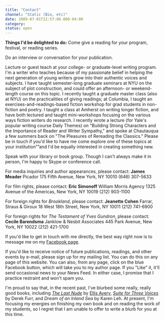 ```yaml
---
title: "Contact"
channel: "Static (Bio, etc)"
date: 2009-07-01T22:57:00.000-04:00
category:
status: open
---
```

**Things I'd be delighted to do:**
Come give a reading for your program, festival, or reading series.

Do an interview or conversation for your publication.

Lecture or guest teach at your college- or graduate-level writing program. I'm a writer who teaches because of my passionate belief in helping the next generation of young writers grow into their authentic voices and subjects. I have taught semester-long graduate seminars at NYU on the subject of plot construction, and could offer an afternoon- or weekend-length course on this topic. I recently taught a graduate master class (also at NYU) on the practicalities of giving readings; at Columbia, I taught an exercises-and-readings-based fiction workshop for grad students in non-fiction and poetry. I taught a class at Amherst on writing longer fiction, and have both lectured and taught mini-workshops focusing on the various ways fiction writers do research. I recently wrote a lecture (for Yale's popular writing course Daily Themes) on "Building Strong Characters and the Importance of Reader and Writer Sympathy," and spoke at Chautauqua a few summers back on "The Pleasures of Rereading the Classics." Please be in touch if you'd like to have me come explore one of these topics at your institution””and I'd be equally interested in creating something new.

Speak with your library or book group. Though I can't always make it in person, I'm happy to Skype or conference call.

For media inquiries and author appearances, please contact:
**James Meader**
Picador
175 Fifth Avenue, New York, NY 10010
(646) 307-5633

For film rights, please contact:
**Eric Simonoff**
William Morris Agency
1325 Avenue of the Americas, New York, NY 10019
(212) 903-1100

For foreign rights for _Brookland_, please contact:
**Jeanette Cohen**
Farrar, Straus & Giroux
18 West 18th Street, New York, NY 10011
(212) 741-6900

For foreign rights for _The Testament of Yves Gundron_, please contact:
**Cecile Barendsma**
Janklow & Nesbit Associates
445 Park Avenue, New York, NY 10022
(212) 421-1700

If you'd like to get in touch with me directly, the best way right now is to message me on my [Facebook page](http://facebook.com/barton.emily).

If you'd like to receive notice of future publications, readings, and other events by e-mail, please sign up for my mailing list. You can do this on any page of this website. You can also, from any page, click on the blue Facebook button, which will take you to my author page. If you "Like" it, it'll send occasional news to your News Feed. In either case, I promise that I practice restraint and won't spam you.

I'm proud to say that, in the recent past, I've blurbed some really, really good books, including [_The Last Nude_](http://www.amazon.com/The-Last-Nude-Ellis-Avery/dp/1594488134/ref=sr_1_1?ie=UTF8&qid=1346877418&sr=8-1&keywords=the+last+nude) by [Ellis Avery](http://ellisavery.com), [_Suite for Three Voices_](http://www.amazon.com/Suite-Three-Voices-Derek-Furr/dp/1937677214/ref=sr_1_1?s=books&ie=UTF8&qid=1346877504&sr=1-1&keywords=suite+for+three+voices) by Derek Furr, and _Dream of an Inland Sea_ by Karen Leh. At present, I'm focusing my energies on finishing my own book and on reading the work of my students, so I regret that I am unable to offer to write a blurb for you at this time.

